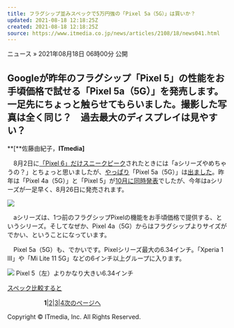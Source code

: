 ```yaml
---
title: フラグシップ並みスペックで5万円強の「Pixel 5a（5G）」は買いか？
updated: 2021-08-18 12:18:25Z
created: 2021-08-18 12:18:25Z
source: https://www.itmedia.co.jp/news/articles/2108/18/news041.html
---
```


ニュース
»  2021年08月18日 06時00分 公開

## Googleが昨年のフラグシップ「Pixel 5」の性能をお手頃価格で試せる「Pixel 5a（5G）」を発売します。一足先にちょっと触らせてもらいました。撮影した写真は全く同じ？　過去最大のディスプレイは見やすい？

**[**佐藤由紀子，**ITmedia]**

　8月2日に[「Pixel 6」だけスニークピーク](https://www.itmedia.co.jp/mobile/articles/2108/03/news055.html)されたときには「aシリーズやめちゃうの？」とちょっと思いましたが、[やっぱり](https://www.itmedia.co.jp/news/articles/2104/10/news021.html)「Pixel 5a（5G）」は[出ました](https://www.itmedia.co.jp/news/articles/2108/18/news032.html)。昨年は「Pixel 4a（5G）」と「Pixel 5」が[10月に同時発表](https://www.itmedia.co.jp/news/articles/2010/01/news069.html)でしたが、今年はaシリーズが一足早く、8月26日に発売されます。

[![](https://image.itmedia.co.jp/news/articles/2108/18/yu_5a5g1.jpg)](https://image.itmedia.co.jp/l/im/news/articles/2108/18/l_yu_5a5g1.jpg)

　aシリーズは、1つ前のフラグシップPixelの機能をお手頃価格で提供する、というシリーズ。そしてなぜか、Pixel 4a（5G）からはフラグシップよりサイズがでかい、ということになっています。

　Pixel 5a（5G）も、でかいです。Pixelシリーズ最大の6.34インチ。「Xperia 1 III」や「Mi Lite 11 5G」などの6インチ以上グループに入ります。

[![](https://image.itmedia.co.jp/news/articles/2108/18/yu_big.jpg)](https://image.itmedia.co.jp/l/im/news/articles/2108/18/l_yu_big.jpg) Pixel 5（左）よりかなり大きい6.34インチ

[スペック比較すると](https://www.itmedia.co.jp/news/articles/2108/18/news041_2.html)

　　　　　　**1**|[2](https://www.itmedia.co.jp/news/articles/2108/18/news041_2.html)|[3](https://www.itmedia.co.jp/news/articles/2108/18/news041_3.html)|[4](https://www.itmedia.co.jp/news/articles/2108/18/news041_4.html)[次のページへ](https://www.itmedia.co.jp/news/articles/2108/18/news041_2.html)

Copyright © ITmedia, Inc. All Rights Reserved.